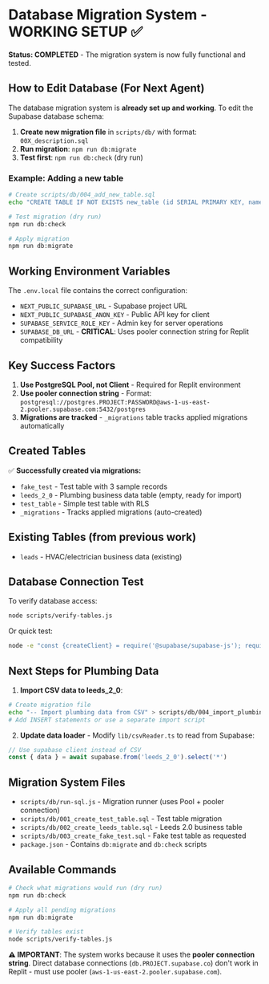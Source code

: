 # Database Migration System - WORKING SETUP ✅

**Status: COMPLETED** - The migration system is now fully functional and tested.

## How to Edit Database (For Next Agent)

The database migration system is **already set up and working**. To edit the Supabase database schema:

1. **Create new migration file** in `scripts/db/` with format: `00X_description.sql`
2. **Run migration**: `npm run db:migrate`
3. **Test first**: `npm run db:check` (dry run)

### Example: Adding a new table
```bash
# Create scripts/db/004_add_new_table.sql
echo "CREATE TABLE IF NOT EXISTS new_table (id SERIAL PRIMARY KEY, name TEXT);" > scripts/db/004_add_new_table.sql

# Test migration (dry run)
npm run db:check

# Apply migration
npm run db:migrate
```

## Working Environment Variables

The `.env.local` file contains the correct configuration:
- `NEXT_PUBLIC_SUPABASE_URL` - Supabase project URL
- `NEXT_PUBLIC_SUPABASE_ANON_KEY` - Public API key for client
- `SUPABASE_SERVICE_ROLE_KEY` - Admin key for server operations
- `SUPABASE_DB_URL` - **CRITICAL**: Uses pooler connection string for Replit compatibility

## Key Success Factors

1. **Use PostgreSQL Pool, not Client** - Required for Replit environment
2. **Use pooler connection string** - Format: `postgresql://postgres.PROJECT:PASSWORD@aws-1-us-east-2.pooler.supabase.com:5432/postgres`
3. **Migrations are tracked** - `_migrations` table tracks applied migrations automatically

## Created Tables

✅ **Successfully created via migrations:**
- `fake_test` - Test table with 3 sample records
- `leeds_2_0` - Plumbing business data table (empty, ready for import)
- `test_table` - Simple test table with RLS
- `_migrations` - Tracks applied migrations (auto-created)

## Existing Tables (from previous work)
- `leads` - HVAC/electrician business data (existing)

## Database Connection Test

To verify database access:
```bash
node scripts/verify-tables.js
```

Or quick test:
```bash
node -e "const {createClient} = require('@supabase/supabase-js'); require('dotenv').config({path:'.env.local'}); const supabase = createClient(process.env.NEXT_PUBLIC_SUPABASE_URL, process.env.NEXT_PUBLIC_SUPABASE_ANON_KEY); supabase.from('fake_test').select('name').then(({data}) => console.log('✅ Connected:', data));"
```

## Next Steps for Plumbing Data

1. **Import CSV data to leeds_2_0**:
```bash
# Create migration file
echo "-- Import plumbing data from CSV" > scripts/db/004_import_plumbing_data.sql
# Add INSERT statements or use a separate import script
```

2. **Update data loader** - Modify `lib/csvReader.ts` to read from Supabase:
```typescript
// Use supabase client instead of CSV
const { data } = await supabase.from('leeds_2_0').select('*')
```

## Migration System Files

- `scripts/db/run-sql.js` - Migration runner (uses Pool + pooler connection)
- `scripts/db/001_create_test_table.sql` - Test table migration
- `scripts/db/002_create_leeds_table.sql` - Leeds 2.0 business table
- `scripts/db/003_create_fake_test.sql` - Fake test table as requested
- `package.json` - Contains `db:migrate` and `db:check` scripts

## Available Commands

```bash
# Check what migrations would run (dry run)
npm run db:check

# Apply all pending migrations
npm run db:migrate

# Verify tables exist
node scripts/verify-tables.js
```

**⚠️ IMPORTANT**: The system works because it uses the **pooler connection string**. Direct database connections (`db.PROJECT.supabase.co`) don't work in Replit - must use pooler (`aws-1-us-east-2.pooler.supabase.com`).